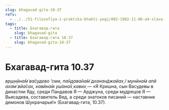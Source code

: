 ```yaml
---
slug: bhagavad-gita-10-37
refs:
  - ../../51-filosofiya-i-praktika-bhakti-yogi/802-1982-11-06-a4-slava-mesyatsa-kartika.md
tags:
  - title: Бхагавад-гита
    slug: bhagavad-gita
  - title: Бхагавад-гита 10.37
    slug: bhagavad-gita-10-37
---
```


# Бхагавад-гита 10.37

*вр̣ш̣н̣ӣна̄м̇ ва̄судево ’сми, па̄н̣д̣ава̄на̄м̇ дханан̃джайах̣ / мунӣна̄м апй ахам̇ вйа̄сах̣, кавӣна̄м уш́ана̄х̣ кавих̣* — «Я Кришна, сын Васудевы в династии Яду, среди Пандавов Я — Арджуна, среди мудрецов Я — Вьясадева, составитель Вед, а среди знатоков писаний — наставник демонов Шукрачарья!» (Бхагавад-гита, 10.37).
